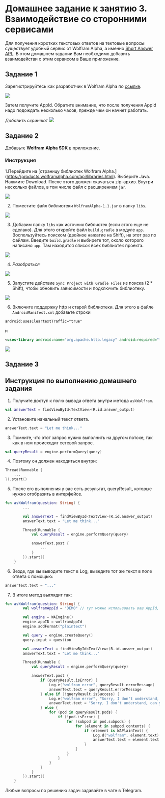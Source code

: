 # Домашнее задание к занятию 3. Взаимодействие со сторонними сервисами 
Для получения коротких текстовых ответов на тектовые вопросы существует удобный сервис от Wolfram Alpha, а именно [Short Answer API.](https://products.wolframalpha.com/simple-api/documentation/). В этом домашнем задании Вам необходимо добавить взаимодействи с этим сервисом в Ваше приложение.
 

## Задание 1
Зарегистрируйтесь как разработчик в Wolfram Alpha по [ссылке](https://account.wolfram.com/login/create).

![](ДЗ3/1_1.png)

Затем получите AppId. Обратите внимание, что после получения AppId надо подождать несколько часов, прежде чем он начнет работать.

*Добавить скриншот*
![](ДЗ3/1_2.png)

## Задание 2
Добавьте **Wolfram Alpha SDK** в приложение.

### Инструкция
1.Перейдите на [страницу библиотек Wolfram Alpha.] (https://products.wolframalpha.com/api/libraries.html). Выберите Java. Нажмите Download. После этого должен скачаться zip-архив. Внутри несколько файлов, в том числе файл с расширением `jar`.

![](ДЗ3/2_1.png)

2. Поместите файл библиотеки `WolframAlpha-1.1.jar` в папку `libs`.

![](ДЗ3/2_2.png)

3. Добавим папку `libs` как источник библиотек (если этого еще не сделано). Для этого откройте файл `build.gradle` в модуле `app`. Воспользуйтесь поиском (двойное нажатие на Shift), на этот раз по файлам. Введите `build.gradle` и выбирете тот, около которого написано `app`. Там находится список всех библиотек проекта.

![](ДЗ3/2_3.png)

4. *Разобраться*

![](ДЗ3/2_4.png)

5. Запустите действие `Sync Project with Gradle Files` из поиска (2 * Shift), чтобы обновить зависимости и подключить библиотеку.

![](ДЗ3/2_5.png)

6. Включите поддержку http и старой библиотеки. Для этого в файле `AndroidManifest.xml` добавьте строки 

```xml
android:usesCleartextTraffic="true"
```

и 

```xml
<uses-library android:name="org.apache.http.legacy" android:required="false"/>
```

![](ДЗ3/2_6.png)


## Задание 3


## Инструкция по выполнению домашнего задания

1. Получите доступ к полю вывода ответа внутри метода `askWolfram`.

```kotlin
val answerText = findViewById<TextView>(R.id.answer_output)
```

2. Установите начальный текст ответа.

```kotlin
answerText.text = "Let me think..."
```

3. Помните, что этот запрос нужно выполнить на другом потоке, так как в нем происходит сетевой запрос.

```kotlin
val queryResult = engine.performQuery(query)
```

4. Поэтому он должен находиться внутри:

```kotlin
Thread(Runnable {
    ...
}).start()
```

5. После его выполнения у вас есть результат, queryResult, которые нужно отобразить в интерфейсе.

```kotlin
fun askWolfram(question: String) {
        ...

        val answerText = findViewById<TextView>(R.id.answer_output)
        answerText.text = "Let me think..."

        Thread(Runnable {
            val queryResult = engine.performQuery(query)

            answerText.post {
                ...
            }
        }).start()
    }
```

6. Везде, где вы выводите текст в Log, выведите тот же текст в поле ответа с помощью:

```kotlin
answerText.text = "..."
```

7. В итоге метод выглядит так:

```kotlin
fun askWolfram(question: String) {
        val wolframAppId = "DEMO" // тут можно использовать ваш AppId, тогда можно будет задавать любые вопросы

        val engine = WAEngine()
        engine.appID = wolframAppId
        engine.addFormat("plaintext")

        val query = engine.createQuery()
        query.input = question

        val answerText = findViewById<TextView>(R.id.answer_output)
        answerText.text = "Let me think..."

        Thread(Runnable {
            val queryResult = engine.performQuery(query)

            answerText.post {
                if (queryResult.isError) {
                    Log.e("wolfram error", queryResult.errorMessage)
                    answerText.text = queryResult.errorMessage
                } else if (!queryResult.isSuccess) {
                    Log.e("wolfram error", "Sorry, I don't understand, can you rephrase?")
                    answerText.text = "Sorry, I don't understand, can you rephrase?"
                } else {
                    for (pod in queryResult.pods) {
                        if (!pod.isError) {
                            for (subpod in pod.subpods) {
                                for (element in subpod.contents) {
                                    if (element is WAPlainText) {
                                        Log.d("wolfram", element.text)
                                        answerText.text = element.text
                                    }
                                }
                            }
                        }
                    }
                }
            }
        }).start()
    }
```

Любые вопросы по решению задач задавайте в чате в Telegram.
